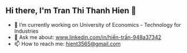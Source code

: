## Hi there, I'm Tran Thi Thanh Hien 👋
- 🔭 I’m currently working on University of Economics - Technology for Industries
- 💬 Ask me about: www.linkedin.com/in/hiền-trần-948a37342
- 📫 How to reach me: hient3565@gmail.com
